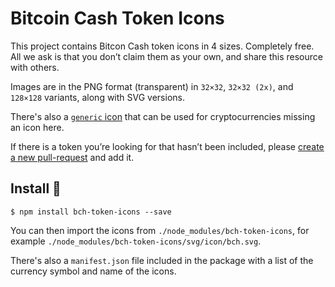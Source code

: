 # Bitcoin Cash Token Icons

This project contains Bitcon Cash token icons in 4 sizes. Completely free. All we ask is that you don’t claim them as your own, and share this resource with others.

Images are in the PNG format (transparent) in `32×32`, `32×32 (2x)`, and `128×128` variants, along with SVG versions.

There's also a [`generic` icon](https://github.com/Bitcoin-com/bch-token-icons/blob/master/svg/icon/generic.svg) that can be used for cryptocurrencies missing an icon here.

If there is a token you’re looking for that hasn’t been included, please [create a new pull-request](https://github.com/Bitcoin-com/bch-token-icons/pulls/new) and add it.

## Install 🚀

```
$ npm install bch-token-icons --save
```

You can then import the icons from `./node_modules/bch-token-icons`, for example `./node_modules/bch-token-icons/svg/icon/bch.svg`.

There's also a `manifest.json` file included in the package with a list of the currency symbol and name of the icons.

